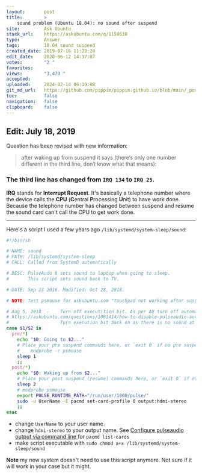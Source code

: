 ```yaml
---
layout:       post
title:        >
    sound problem (Ubuntu 18.04): no sound after suspend
site:         Ask Ubuntu
stack_url:    https://askubuntu.com/q/1158638
type:         Answer
tags:         18.04 sound suspend
created_date: 2019-07-16 11:28:28
edit_date:    2020-06-12 14:37:07
votes:        "2 "
favorites:    
views:        "3,470 "
accepted:     
uploaded:     2024-02-14 06:19:08
git_md_url:   https://github.com/pippim/pippim.github.io/blob/main/_posts/2019/2019-07-16-sound-problem-_Ubuntu-18.04__-no-sound-after-suspend.md
toc:          false
navigation:   false
clipboard:    false
---
```


## Edit: July 18, 2019

Question has been revised with new information:

> after waking up from suspend it says (there‘s only one number  
> different in the third line, don‘t know what that means):  

### The third line has changed from `IRQ 134` to `IRQ 25`. 

**IRQ** stands for **Interrupt Request**. It's basically a telephone number where the device calls the **CPU** (**C**entral **P**rocessing **U**nit) to have work done. Because the telephone number has changed between suspend and resume the sound card can't call the CPU to get work done.

----------




Here's a script I used a few years ago `/lib/systemd/system-sleep/sound`:

``` sh
#!/bin/sh

# NAME: sound
# PATH: /lib/systemd/system-sleep
# CALL: Called from SystemD automatically

# DESC: PulseAudo 8 sets sound to laptop when going to sleep.
#       This script sets sound back to TV.

# DATE: Sep 23 2016. Modified: Oct 28, 2018.

# NOTE: Test psmouse for askubuntu.com "Touchpad not working after suspending laptop"

# Aug 5, 2018  -    Turn off executition bit. As per AU turn off automatic switching:
# https://askubuntu.com/questions/1061414/how-to-disable-pulseaudio-automatic-device-switch/1061578#1061578
#                   Turn execution bit back on as there is no sound at all.
case $1/$2 in
  pre/*)
    echo "$0: Going to $2..."
    # Place your pre suspend commands here, or `exit 0` if no pre suspend action required
    #    modprobe -r psmouse
    sleep 1
    ;;
  post/*)
    echo "$0: Waking up from $2..."
    # Place your post suspend (resume) commands here, or `exit 0` if no post suspend action required
    sleep 2
    # modprobe psmouse
    export PULSE_RUNTIME_PATH="/run/user/1000/pulse/"
    sudo -u UserName -E pacmd set-card-profile 0 output:hdmi-stereo
    ;;
esac
```

- change `UserName` to your user name.
- change `hdmi-stereo` to your output name. See [Configure pulseaudio output via command line ](https://www.whatsdoom.com/posts/2015/12/01/configure-pulseaudio-output-via-command-line/) for `pacmd list-cards`
- make script executable with `sudo chmod a+x /lib/systemd/system-sleep/sound`

**Note** my new system doesn't need to use this script anymore. Not sure if it will work in your case but it might.
